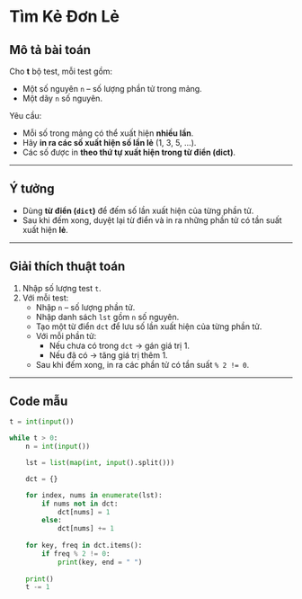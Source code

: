 #  Tìm Kẻ Đơn Lẻ

##  Mô tả bài toán
Cho **t** bộ test, mỗi test gồm:  
- Một số nguyên `n` – số lượng phần tử trong mảng.  
- Một dãy `n` số nguyên.

Yêu cầu:  
- Mỗi số trong mảng có thể xuất hiện **nhiều lần**.  
- Hãy **in ra các số xuất hiện số lần lẻ** (1, 3, 5, ...).  
- Các số được in **theo thứ tự xuất hiện trong từ điển (dict)**.

---

##  Ý tưởng
- Dùng **từ điển (`dict`)** để đếm số lần xuất hiện của từng phần tử.  
- Sau khi đếm xong, duyệt lại từ điển và in ra những phần tử có tần suất xuất hiện **lẻ**.  

---

##  Giải thích thuật toán
1. Nhập số lượng test `t`.  
2. Với mỗi test:
   - Nhập `n` – số lượng phần tử.  
   - Nhập danh sách `lst` gồm `n` số nguyên.  
   - Tạo một từ điển `dct` để lưu số lần xuất hiện của từng phần tử.  
   - Với mỗi phần tử:
     - Nếu chưa có trong `dct` → gán giá trị 1.  
     - Nếu đã có → tăng giá trị thêm 1.  
   - Sau khi đếm xong, in ra các phần tử có tần suất `% 2 != 0`.

---

##  Code mẫu

```python
t = int(input())

while t > 0:
    n = int(input())

    lst = list(map(int, input().split()))

    dct = {}

    for index, nums in enumerate(lst):
        if nums not in dct:
            dct[nums] = 1
        else:
            dct[nums] += 1
    
    for key, freq in dct.items():
        if freq % 2 != 0:
            print(key, end = " ")
    
    print()
    t -= 1
